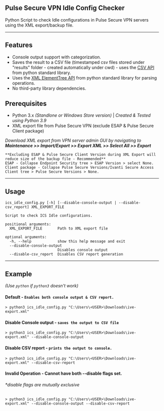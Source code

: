 
## Pulse Secure VPN Idle Config Checker

Python Script to check Idle configurations in Pulse Secure VPN servers using the XML export/backup file.

---

## Features

- Console output support with categorization.
- Saves the result to a CSV file (timestamped csv files stored under "results" folder - created automatically under cwd) - uses the [CSV API](https://docs.python.org/3/library/csv.html) from python standard library.
- Uses the [XML ElementTree API](https://docs.python.org/3/library/xml.etree.elementtree.html) from python standard library for parsing operations.
- No third-party library dependencies.

## Prerequisites

- Python 3.x _(Standlone or Windows Store version)_ | _Created & Tested using Python 3.9_
- XML export file from Pulse Secure VPN (exclude ESAP & Pulse Secure Client package)

_Download XML export from VPN server admin GUI by navigating to **Maintenance >> Import/Export >> Export XML >> Select All >> Export**_

```
**Excluding ESAP & Pulse Secure Client Version during XML Export will reduce size of the backup file - Recommended**
ESAP - Collapse Endpoint Security tree > ESAP Version > select None.
Client package - Collapse Pulse Secure Versions/Ivanti Secure Access Client tree > Pulse Secure Versions > None.
```
---

## Usage

```
ics_idle_config.py [-h] [--disable-console-output | --disable-csv_report] XML_EXPORT_FILE

Script to check ICS Idle configurations.

positional arguments:
  XML_EXPORT_FILE       Path to XML export file

optional arguments:
  -h, --help            show this help message and exit
  --disable-console-output
                        Disables console output
  --disable-csv_report  Disables CSV report generation
```
---

## Example

_(Use `python` if `python3` doesn't work)_

#### Default - `Enables both console output & CSV report.`
```
> python3 ics_idle_config.py "C:\Users\<USER>\Downloads\ive-export.xml"
```

#### Disable Console output - `saves the output to CSV file`
```
> python3 ics_idle_config.py "C:\Users\<USER>\Downloads\ive-export.xml" --disable-console-output
```

#### Disable CSV report - `prints the output to console.`
```
> python3 ics_idle_config.py "C:\Users\<USER>\Downloads\ive-export.xml" --disable-csv-report
```

#### Invalid Operation - Cannot have both --disable flags set.
###### _*disable flags are mutually exclusive_
```
> python3 ics_idle_config.py "C:\Users\<USER>\Downloads\ive-export.xml" --disable-console-output --disable-csv-report
```
